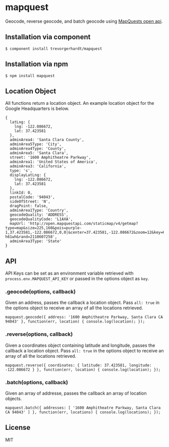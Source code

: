 
# mapquest

  Geocode, reverse geocode, and batch geocode using [MapQuests open api](http://open.mapquestapi.com/geocoding/).

## Installation via component

    $ component install trevorgerhardt/mapquest

## Installation via npm

    $ npm install mapquest

## Location Object

  All functions return a location object. An example location object for the Google Headquarters is below.

    { 
      latLng: { 
        lng: -122.086672, 
        lat: 37.423581 
      },
      adminArea4: 'Santa Clara County',
      adminArea5Type: 'City',
      adminArea4Type: 'County',
      adminArea5: 'Santa Clara',
      street: '1600 Amphitheatre Parkway',
      adminArea1: 'United States of America',
      adminArea3: 'California',
      type: 's',
      displayLatLng: { 
        lng: -122.086672, 
        lat: 37.423581 
      },
      linkId: 0,
      postalCode: '94043',
      sideOfStreet: 'N',
      dragPoint: false,
      adminArea1Type: 'Country',
      geocodeQuality: 'ADDRESS',
      geocodeQualityCode: 'L1AXA',
      mapUrl: 'http://open.mapquestapi.com/staticmap/v4/getmap?type=map&size=225,160&pois=purple-1,37.423581,-122.086672,0,0|&center=37.423581,-122.086672&zoom=12&key=Kmjtd%7Cluu7n162n1%2C22%3Do5-h61wh&rand=2110607258',
      adminArea3Type: 'State' 
    }

## API

  API Keys can be set as an environment variable retrieved with `process.env.MAPQUEST_API_KEY` or passed in the options object as `key`.

### .geocode(options, callback)

  Given an address, passes the callback a location object. Pass `all: true` in the options object to receive an array of all the locations retrieved.

    mapquest.geocode({ address: '1600 Amphitheatre Parkway, Santa Clara CA 94043' }, function(err, location) { console.log(location); });

### .reverse(options, callback)

  Given a coordinates object containing latitude and longitude, passes the callback a location object. Pass `all: true` in the options object to receive an array of all the locations retrieved.

    mapquest.reverse({ coordinates: { latitude: 37.423581, longitude: -122.086672 } }, function(err, location) { console.log(location); });

### .batch(options, callback)

  Given an array of addresse, passes the callback an array of location objects.

    mapquest.batch({ addresses: [ '1600 Amphitheatre Parkway, Santa Clara CA 94043' ] }, function(err, locations) { console.log(locations); });

## License

  MIT
